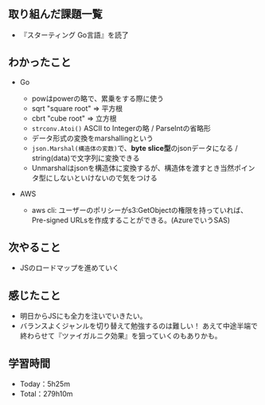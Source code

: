 ## 取り組んだ課題一覧
- 『スターティング Go言語』を読了

## わかったこと
- Go
  - powはpowerの略で、累乗をする際に使う
  - sqrt "square root" => 平方根
  - cbrt "cube root" => 立方根
  - `strconv.Atoi()` ASCII to Integerの略 / ParseIntの省略形
  - データ形式の変換をmarshallingという
  - `json.Marshal(構造体の変数)`で、**byte slice型**のjsonデータになる / string(data)で文字列に変換できる
  - Unmarshalはjsonを構造体に変換するが、構造体を渡すとき当然ポインタ型にしないといけないので気をつける

- AWS
  - aws cli: ユーザーのポリシーがs3:GetObjectの権限を持っていれば、Pre-signed URLsを作成することができる。(AzureでいうSAS)

## 次やること
- JSのロードマップを進めていく

## 感じたこと
- 明日からJSにも全力を注いでいきたい。
- バランスよくジャンルを切り替えて勉強するのは難しい！ あえて中途半端で終わらせて『ツァイガルニク効果』を狙っていくのもありかも。

## 学習時間　
- Today：5h25m
- Total：279h10m
